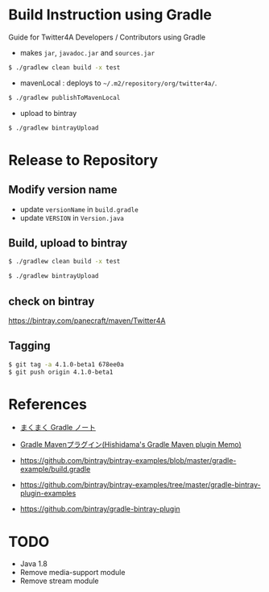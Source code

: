 Build Instruction using Gradle
==============================

Guide for Twitter4A Developers / Contributors using Gradle

- makes ```jar```, ```javadoc.jar``` and ```sources.jar```

```bash
$ ./gradlew clean build -x test
```

- mavenLocal : deploys to ```~/.m2/repository/org/twitter4a/```.
```bash
$ ./gradlew publishToMavenLocal
```

- upload to bintray
```bash
$ ./gradlew bintrayUpload
```


Release to Repository
=====================

Modify version name
-------------------

- update ```versionName```  in ```build.gradle```
- update ```VERSION``` in ```Version.java```

Build, upload to bintray
------------------------

```bash
$ ./gradlew clean build -x test
```
```bash
$ ./gradlew bintrayUpload
```

check on bintray
----------------
https://bintray.com/panecraft/maven/Twitter4A

Tagging
-------

```bash
$ git tag -a 4.1.0-beta1 678ee0a
$ git push origin 4.1.0-beta1
```


References
==========

- [まくまく Gradle ノート](http://maku77.github.io/gradle/)
- [Gradle Mavenプラグイン\(Hishidama's Gradle Maven plugin Memo\)](http://www.ne.jp/asahi/hishidama/home/tech/groovy/gradle/maven.html)

- https://github.com/bintray/bintray-examples/blob/master/gradle-example/build.gradle
- https://github.com/bintray/bintray-examples/tree/master/gradle-bintray-plugin-examples
- https://github.com/bintray/gradle-bintray-plugin


TODO
====

- Java 1.8
- Remove media-support module
- Remove stream module
